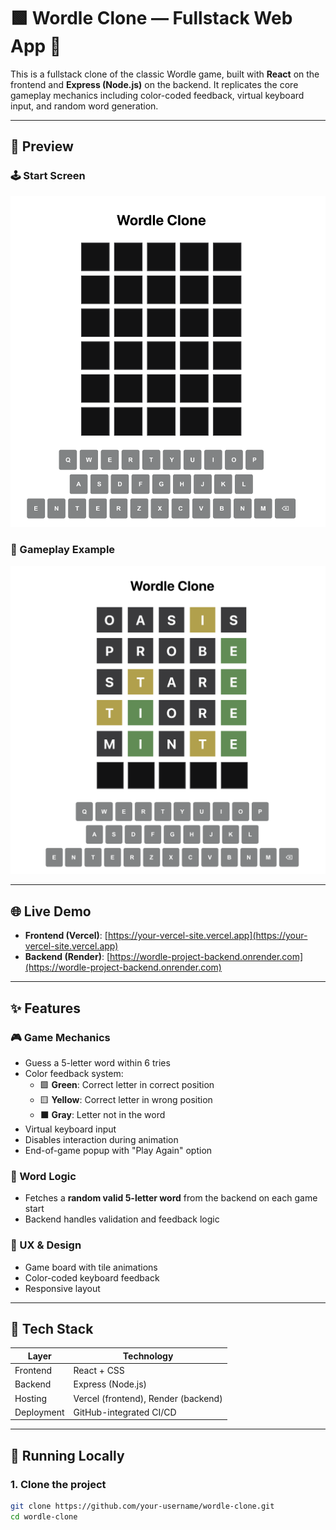 # 🟩 Wordle Clone — Fullstack Web App 🎉

This is a fullstack clone of the classic Wordle game, built with **React** on the frontend and **Express (Node.js)** on the backend. It replicates the core gameplay mechanics including color-coded feedback, virtual keyboard input, and random word generation.

---

## 📸 Preview

### 🕹️ Start Screen
![Start Screen](./assets/screenshot-empty.png)

### 🎯 Gameplay Example
![Gameplay Example](./assets/screenshot-gameplay.png)


---

## 🌐 Live Demo

- **Frontend (Vercel)**: [https://your-vercel-site.vercel.app](https://your-vercel-site.vercel.app)
- **Backend (Render)**: [https://wordle-project-backend.onrender.com](https://wordle-project-backend.onrender.com)

---

## ✨ Features

### 🎮 Game Mechanics
- Guess a 5-letter word within 6 tries
- Color feedback system:
  - 🟩 **Green**: Correct letter in correct position
  - 🟨 **Yellow**: Correct letter in wrong position
  - ⬛ **Gray**: Letter not in the word
- Virtual keyboard input
- Disables interaction during animation
- End-of-game popup with "Play Again" option

### 🔁 Word Logic
- Fetches a **random valid 5-letter word** from the backend on each game start
- Backend handles validation and feedback logic

### 🧠 UX & Design
- Game board with tile animations
- Color-coded keyboard feedback
- Responsive layout

---

## 🧱 Tech Stack

| Layer       | Technology         |
|-------------|--------------------|
| Frontend    | React + CSS        |
| Backend     | Express (Node.js)  |
| Hosting     | Vercel (frontend), Render (backend) |
| Deployment  | GitHub-integrated CI/CD |

---

## 🚀 Running Locally

### 1. Clone the project

```bash
git clone https://github.com/your-username/wordle-clone.git
cd wordle-clone

